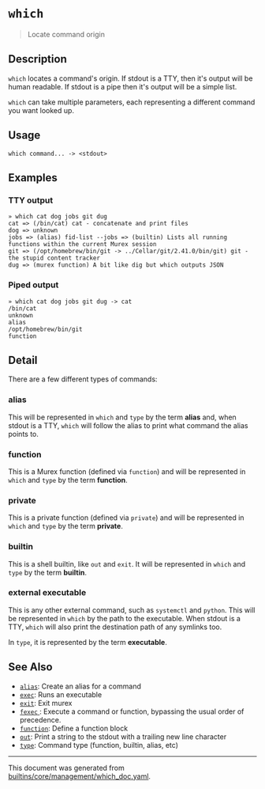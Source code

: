 # `which`

> Locate command origin

## Description

`which` locates a command's origin. If stdout is a TTY, then it's output will be
human readable. If stdout is a pipe then it's output will be a simple list.

`which` can take multiple parameters, each representing a different command you
want looked up.

## Usage

```
which command... -> <stdout>
```

## Examples

### TTY output

```
» which cat dog jobs git dug
cat => (/bin/cat) cat - concatenate and print files
dog => unknown
jobs => (alias) fid-list --jobs => (builtin) Lists all running functions within the current Murex session
git => (/opt/homebrew/bin/git -> ../Cellar/git/2.41.0/bin/git) git - the stupid content tracker
dug => (murex function) A bit like dig but which outputs JSON
```

### Piped output

```
» which cat dog jobs git dug -> cat
/bin/cat
unknown
alias
/opt/homebrew/bin/git
function
```

## Detail

There are a few different types of commands:

### alias

This will be represented in `which` and `type` by the term **alias** and, when
stdout is a TTY, `which` will follow the alias to print what command the alias
points to.

### function

This is a Murex function (defined via `function`) and will be represented in
`which` and `type` by the term **function**.

### private

This is a private function (defined via `private`) and will be represented in
`which` and `type` by the term **private**.

### builtin

This is a shell builtin, like `out` and `exit`. It will be represented in
`which` and `type` by the term **builtin**.

### external executable

This is any other external command, such as `systemctl` and `python`. This
will be represented in `which` by the path to the executable. When stdout is a
TTY, `which` will also print the destination path of any symlinks too.

In `type`, it is represented by the term **executable**.

## See Also

* [`alias`](../commands/alias.md):
  Create an alias for a command
* [`exec`](../commands/exec.md):
  Runs an executable
* [`exit`](../commands/exit.md):
  Exit murex
* [`fexec` ](../commands/fexec.md):
  Execute a command or function, bypassing the usual order of precedence.
* [`function`](../commands/function.md):
  Define a function block
* [`out`](../commands/out.md):
  Print a string to the stdout with a trailing new line character
* [`type`](../commands/type.md):
  Command type (function, builtin, alias, etc)

<hr/>

This document was generated from [builtins/core/management/which_doc.yaml](https://github.com/lmorg/murex/blob/master/builtins/core/management/which_doc.yaml).